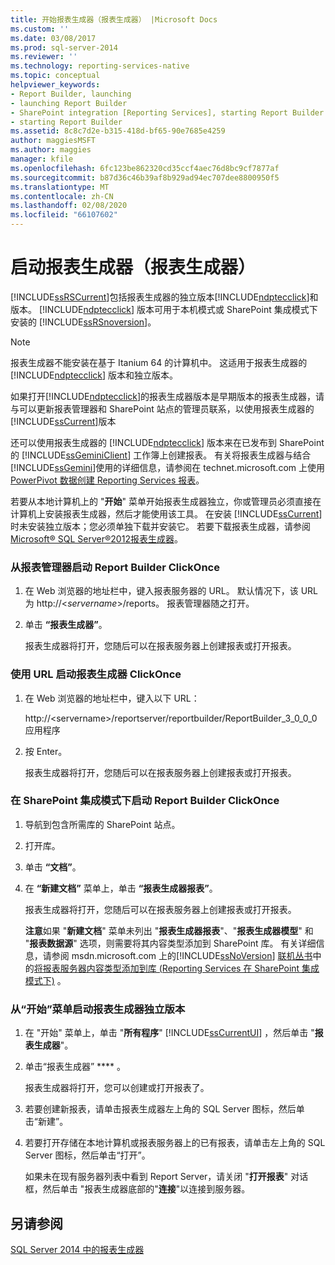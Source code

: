 ```yaml
---
title: 开始报表生成器（报表生成器） |Microsoft Docs
ms.custom: ''
ms.date: 03/08/2017
ms.prod: sql-server-2014
ms.reviewer: ''
ms.technology: reporting-services-native
ms.topic: conceptual
helpviewer_keywords:
- Report Builder, launching
- launching Report Builder
- SharePoint integration [Reporting Services], starting Report Builder
- starting Report Builder
ms.assetid: 8c8c7d2e-b315-418d-bf65-90e7685e4259
author: maggiesMSFT
ms.author: maggies
manager: kfile
ms.openlocfilehash: 6fc123be862320cd35ccf4aec76d8bc9cf7877af
ms.sourcegitcommit: b87d36c46b39af8b929ad94ec707dee8800950f5
ms.translationtype: MT
ms.contentlocale: zh-CN
ms.lasthandoff: 02/08/2020
ms.locfileid: "66107602"
---
```

# <a name="start-report-builder-report-builder"></a>启动报表生成器（报表生成器）
  [!INCLUDE[ssRSCurrent](../../includes/ssrscurrent-md.md)]包括报表生成器的独立版本[!INCLUDE[ndptecclick](../../includes/ndptecclick-md.md)]和版本。 
  [!INCLUDE[ndptecclick](../../includes/ndptecclick-md.md)] 版本可用于本机模式或 SharePoint 集成模式下安装的 [!INCLUDE[ssRSnoversion](../../includes/ssrsnoversion-md.md)]。  
  
> [!NOTE]  
>  报表生成器不能安装在基于 Itanium 64 的计算机中。 这适用于报表生成器的 [!INCLUDE[ndptecclick](../../includes/ndptecclick-md.md)] 版本和独立版本。  
  
 如果打开[!INCLUDE[ndptecclick](../../includes/ndptecclick-md.md)]的报表生成器版本是早期版本的报表生成器，请与可以更新报表管理器和 SharePoint 站点的管理员联系，以使用报表生成器的[!INCLUDE[ssCurrent](../../includes/sscurrent-md.md)]版本  
  
 还可以使用报表生成器的 [!INCLUDE[ndptecclick](../../includes/ndptecclick-md.md)] 版本来在已发布到 SharePoint 的 [!INCLUDE[ssGeminiClient](../../includes/ssgeminiclient-md.md)] 工作簿上创建报表。 有关将报表生成器与结合[!INCLUDE[ssGemini](../../includes/ssgemini-md.md)]使用的详细信息，请参阅在 technet.microsoft.com 上使用[PowerPivot 数据创建 Reporting Services 报表](https://go.microsoft.com/fwlink/?LinkId=185238)。  
  
 若要从本地计算机上的 "**开始**" 菜单开始报表生成器独立，你或管理员必须直接在计算机上安装报表生成器，然后才能使用该工具。 在安装 [!INCLUDE[ssCurrent](../../includes/sscurrent-md.md)] 时未安装独立版本；您必须单独下载并安装它。 若要下载报表生成器，请参阅[Microsoft® SQL Server®2012报表生成器](https://go.microsoft.com/fwlink/?LinkId=401502)。  
  
### <a name="to-start-report-builder-clickonce-from-report-manager"></a>从报表管理器启动 Report Builder ClickOnce  
  
1.  在 Web 浏览器的地址栏中，键入报表服务器的 URL。 默认情况下，该 URL 为 http://\<*servername*>/reports。 报表管理器随之打开。  
  
2.  单击 **“报表生成器”**。  
  
     报表生成器将打开，您随后可以在报表服务器上创建报表或打开报表。  
  
### <a name="to-start-report-builder-clickonce-using-a-url"></a>使用 URL 启动报表生成器 ClickOnce  
  
1.  在 Web 浏览器的地址栏中，键入以下 URL：  
  
     http://\<servername>/reportserver/reportbuilder/ReportBuilder_3_0_0_0 应用程序  
  
2.  按 Enter。  
  
     报表生成器将打开，您随后可以在报表服务器上创建报表或打开报表。  
  
### <a name="to-start-report-builder-clickonce-in-sharepoint-integrated-mode"></a>在 SharePoint 集成模式下启动 Report Builder ClickOnce  
  
1.  导航到包含所需库的 SharePoint 站点。  
  
2.  打开库。  
  
3.  单击 **“文档”**。  
  
4.  在 **“新建文档”** 菜单上，单击 **“报表生成器报表”**。  
  
     报表生成器将打开，您随后可以在报表服务器上创建报表或打开报表。  
  
     **注意**如果 "**新建文档**" 菜单未列出 "**报表生成器报表**"、"**报表生成器模型**" 和 "**报表数据源**" 选项，则需要将其内容类型添加到 SharePoint 库。 有关详细信息，请参阅 msdn.microsoft.com 上的[!INCLUDE[ssNoVersion](../../includes/ssnoversion-md.md)] [联机丛书](https://go.microsoft.com/fwlink/?LinkId=154888)中的[将报表服务器内容类型添加到库 &#40;Reporting Services 在 SharePoint 集成模式下&#41;](../add-reporting-services-content-types-to-a-sharepoint-library.md) 。  
  
### <a name="to-start-report-builder-stand-alone-from-the-start-menu"></a>从“开始”菜单启动报表生成器独立版本  
  
1.  在 "开始" 菜单上，单击 "**所有程序**" [!INCLUDE[ssCurrentUI](../../includes/sscurrentui-md.md)] ，然后单击 "**报表生成器**"。  
  
2.  单击“报表生成器” **** 。  
  
     报表生成器将打开，您可以创建或打开报表了。  
  
3.  若要创建新报表，请单击报表生成器左上角的 SQL Server 图标，然后单击“新建”。  
  
4.  若要打开存储在本地计算机或报表服务器上的已有报表，请单击左上角的 SQL Server 图标，然后单击“打开”。  
  
     如果未在现有服务器列表中看到 Report Server，请关闭 "**打开报表**" 对话框，然后单击 "报表生成器底部的"**连接**"以连接到服务器。  
  
## <a name="see-also"></a>另请参阅  
 [SQL Server 2014 中的报表生成器](report-builder-in-sql-server-2016.md)  
  
  
